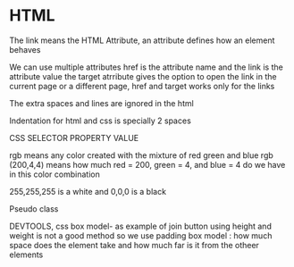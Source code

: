 # HTML
The link means the HTML Attribute, an attribute defines how an element behaves  

We can use multiple attributes href is the attribute name and the link is the attribute value
the target atrribute gives the option to open the link in the current page or a different page, href and target
works only for the links

The extra spaces and lines are ignored in the html

Indentation for html and css is specially 2 spaces

CSS SELECTOR PROPERTY VALUE

rgb means any color created with the mixture of red green and blue 
rgb (200,4,4) means how much red = 200, green = 4, and blue = 4 do we have in this color combination

255,255,255 is a white and 0,0,0 is a black

Pseudo class

DEVTOOLS, css box model- as example of join button using height and weight is not a good method so we use padding
box model : how much space does the element take and how much far is it from the otheer elements